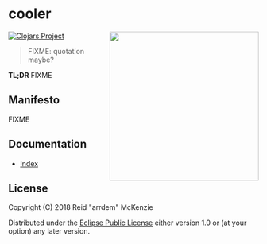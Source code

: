 # cooler
<img align="right" src="/etc/cooler.jpg" width=300/>

[![Clojars Project](http://clojars.org/me.arrdem/cooler/latest-version.svg)](https://clojars.org/me.arrdem/cooler)

> FIXME: quotation maybe?

**TL;DR** FIXME

## Manifesto

FIXME

## Documentation

- [Index](/docs/index.md)

## License

Copyright (C) 2018 Reid "arrdem" McKenzie

Distributed under the [Eclipse Public License](/LICENSE) either version 1.0 or (at your option) any later version.
